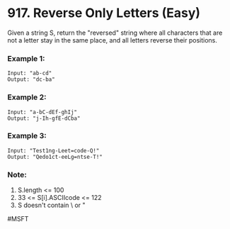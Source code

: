 # 917. Reverse Only Letters (Easy)

Given a string S, return the "reversed" string where all characters that are not a letter stay in the same place, and all letters reverse their positions.

### Example 1:
```
Input: "ab-cd"
Output: "dc-ba"
```

### Example 2:
```
Input: "a-bC-dEf-ghIj"
Output: "j-Ih-gfE-dCba"
```
### Example 3:
```
Input: "Test1ng-Leet=code-Q!"
Output: "Qedo1ct-eeLg=ntse-T!"
```
 
### Note:
1. S.length <= 100
2. 33 <= S[i].ASCIIcode <= 122 
3. S doesn't contain \ or "

#MSFT

